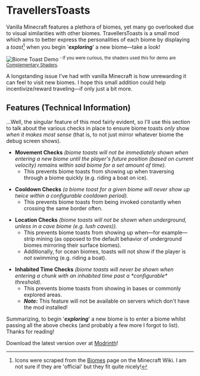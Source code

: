 # TravellersToasts
Vanilla Minecraft features a plethora of biomes, yet many go overlooked due to visual similarities with other biomes. TravellersToasts is a small mod which aims to better express the personalities of each biome by displaying a *toast*[^1]  when you begin '***exploring***' a new biome—take a look!

![Biome Toast Demo](https://github.com/2Retr0/TravellersToasts/blob/1.19/.assets/demo.gif "Biome Toast Demo")
<sup>**·** If you were curious, the shaders used this for demo are [Complementary Shaders](https://www.complementary.dev).

A longstanding issue I've had with vanilla Minecraft is how unrewarding it can feel to visit new biomes. I hope this small addition could help incentivize/reward traveling—if only just a bit more.

## Features (Technical Information)
...Well, the singular feature of this mod fairly evident, so I'll use this section to talk about the various checks in place to ensure biome toasts *only* show *when it makes most sense* (that is, to not just mirror whatever biome the debug screen shows).

* **Movement Checks** *(biome toasts will not be immediately shown when entering a new biome until the player's future position (based on current velocity) remains within said biome for a set amount of time).*
	* This prevents biome toasts from showing up when traversing through a biome quickly (e.g. riding a boat on ice).
- **Cooldown Checks** *(a biome toast for a given biome will never show up twice within a configurable cooldown period).*
	- This prevents biome toasts from being invoked constantly when crossing the same border often.
* **Location Checks** *(biome toasts will not be shown when underground, unless in a cave biome (e.g. lush caves)).*
	* This prevents biome toasts from showing up when—for example—strip mining (as opposed to the default behavior of underground biomes mirroring their surface biomes).
	* Additionally, for ocean biomes, toasts will not show if the player is *not* swimming (e.g. riding a boat).
- **Inhabited Time Checks** *(biome toasts will never be shown when entering a chunk with an inhabited time past a \*configurable\* threshold).*
	- This prevents biome toasts from showing in bases or commonly explored areas.
    - ***Note:*** This feature will not be available on servers which don't have the mod installed!

Summarizing, to begin '***exploring***' a new biome is to enter a biome whilst passing all the above checks (and probably a few more I forgot to list). Thanks for reading!

Download the latest version over at [Modrinth](https://modrinth.com/mod/TravellersToasts)!

[^1]: Icons were scraped from the [Biomes](https://minecraft.fandom.com/wiki/Biome) page on the Minecraft Wiki. I am not sure if they are 'official' but they fit quite nicely!
